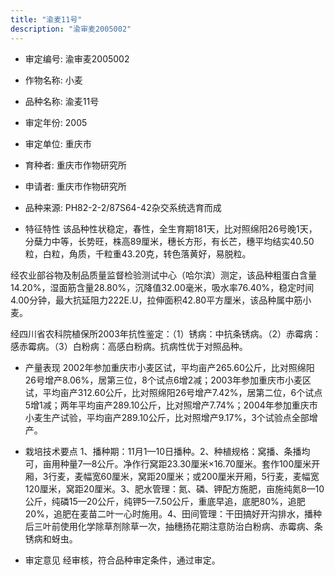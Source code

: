 ```yaml
---
title: "渝麦11号"
description: "渝审麦2005002"
---
```

* 审定编号:  渝审麦2005002

*  作物名称:  小麦

*  品种名称:  渝麦11号

*  审定年份:  2005

*  审定单位:  重庆市

* 育种者:  重庆市作物研究所

*  申请者:  重庆市作物研究所

*  品种来源:  PH82-2-2/87S64-42杂交系统选育而成 

*  特征特性
该品种性状稳定，春性，全生育期181天，比对照绵阳26号晚1天，分蘖力中等，长势旺，株高89厘米，穗长方形，有长芒，穗平均结实40.50粒，白粒，角质，千粒重43.20克，转色落黄好，易脱粒。 
经农业部谷物及制品质量监督检验测试中心（哈尔滨）测定，该品种粗蛋白含量14.20%，湿面筋含量28.80%，沉降值32.00毫米，吸水率76.40%，稳定时间4.00分钟，最大抗延阻力222E.U，拉伸面积42.80平方厘米，该品种属中筋小麦。
经四川省农科院植保所2003年抗性鉴定：（1）锈病：中抗条锈病。（2）赤霉病：感赤霉病。（3）白粉病：高感白粉病。抗病性优于对照品种。


*  产量表现
2002年参加重庆市小麦区试，平均亩产265.60公斤，比对照绵阳26号增产8.06%，居第三位，8个试点6增2减；2003年参加重庆市小麦区试，平均亩产312.60公斤，比对照绵阳26号增产7.42%，居第二位，6个试点5增1减；两年平均亩产289.10公斤，比对照增产7.74%；2004年参加重庆市小麦生产试验，平均亩产289.10公斤，比对照增产9.17%，3个试验点全部增产。

*  栽培技术要点
1、播种期：11月1—10日播种。2、种植规格：窝播、条播均可，亩用种量7—8公斤。净作行窝距23.30厘米×16.70厘米。套作100厘米开厢，3行麦，麦幅宽60厘米，窝距20厘米；或200厘米开厢，5行麦，麦幅宽120厘米，窝距20厘米。3、肥水管理：氮、磷、钾配方施肥，亩施纯氮8—10公斤，纯磷15—20公斤，纯钾5—7.50公斤，重底早追，底肥80%，追肥20%，追肥在麦苗二叶一心时施用。4、田间管理：干田搞好开沟排水，播种后三叶前使用化学除草剂除草一次，抽穗扬花期注意防治白粉病、赤霉病、条锈病和蚜虫。

*  审定意见
经审核，符合品种审定条件，通过审定。
